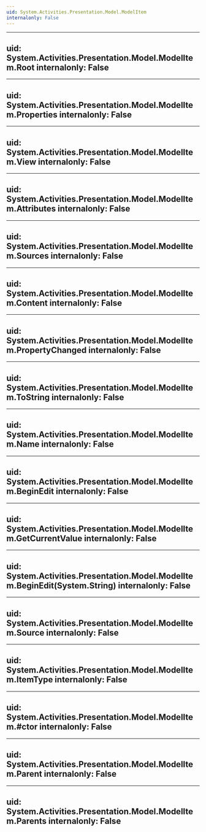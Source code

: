 ```yaml
---
uid: System.Activities.Presentation.Model.ModelItem
internalonly: False
---
```


---
uid: System.Activities.Presentation.Model.ModelItem.Root
internalonly: False
---

---
uid: System.Activities.Presentation.Model.ModelItem.Properties
internalonly: False
---

---
uid: System.Activities.Presentation.Model.ModelItem.View
internalonly: False
---

---
uid: System.Activities.Presentation.Model.ModelItem.Attributes
internalonly: False
---

---
uid: System.Activities.Presentation.Model.ModelItem.Sources
internalonly: False
---

---
uid: System.Activities.Presentation.Model.ModelItem.Content
internalonly: False
---

---
uid: System.Activities.Presentation.Model.ModelItem.PropertyChanged
internalonly: False
---

---
uid: System.Activities.Presentation.Model.ModelItem.ToString
internalonly: False
---

---
uid: System.Activities.Presentation.Model.ModelItem.Name
internalonly: False
---

---
uid: System.Activities.Presentation.Model.ModelItem.BeginEdit
internalonly: False
---

---
uid: System.Activities.Presentation.Model.ModelItem.GetCurrentValue
internalonly: False
---

---
uid: System.Activities.Presentation.Model.ModelItem.BeginEdit(System.String)
internalonly: False
---

---
uid: System.Activities.Presentation.Model.ModelItem.Source
internalonly: False
---

---
uid: System.Activities.Presentation.Model.ModelItem.ItemType
internalonly: False
---

---
uid: System.Activities.Presentation.Model.ModelItem.#ctor
internalonly: False
---

---
uid: System.Activities.Presentation.Model.ModelItem.Parent
internalonly: False
---

---
uid: System.Activities.Presentation.Model.ModelItem.Parents
internalonly: False
---
